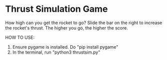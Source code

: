 # Thrust Simulation Game
How high can you get the rocket to go? Slide the bar on the right to increase the
rocket's thrust. The higher you go, the higher the score.

HOW TO USE:
1. Ensure pygame is installed. Do "pip install pygame"
2. In the terminal, run "python3 thrustsim.py"
